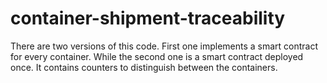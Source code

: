 # container-shipment-traceability

There are two versions of this code.
First one implements a smart contract for every container. 
While the second one is a smart contract deployed once. It contains counters to distinguish between the containers.
